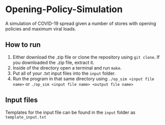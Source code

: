 # Opening-Policy-Simulation
A simulation of COVID-19 spread given a number of stores with opening policies and maximum viral loads.
## How to run
1. Either download the .zip file or clone the repository using `git clone`. If you downloaded the .zip file, extract it.
2. Inside of the directory open a terminal and run `make`. 
3. Put all of your .txt input files into the `input` folder.
4. Run the program in that same directory using `./op_sim <input file name>` or `./op_sim <input file name> <output file name>`

## Input files
Templates for the input file can be found in the `input` folder as `template_input.txt`
